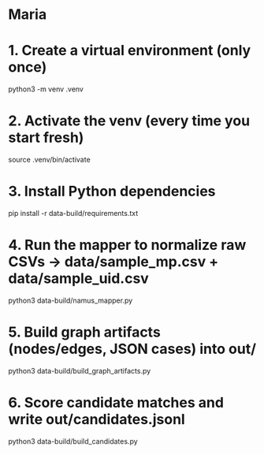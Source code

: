 # Maria
# 1. Create a virtual environment (only once)
python3 -m venv .venv

# 2. Activate the venv (every time you start fresh)
source .venv/bin/activate

# 3. Install Python dependencies
pip install -r data-build/requirements.txt

# 4. Run the mapper to normalize raw CSVs → data/sample_mp.csv + data/sample_uid.csv
python3 data-build/namus_mapper.py

# 5. Build graph artifacts (nodes/edges, JSON cases) into out/
python3 data-build/build_graph_artifacts.py

# 6. Score candidate matches and write out/candidates.jsonl
python3 data-build/build_candidates.py

